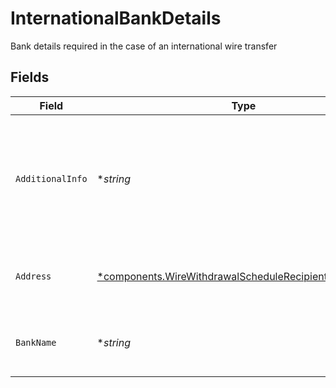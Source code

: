 # InternationalBankDetails

Bank details required in the case of an international wire transfer


## Fields

| Field                                                                                                                           | Type                                                                                                                            | Required                                                                                                                        | Description                                                                                                                     | Example                                                                                                                         |
| ------------------------------------------------------------------------------------------------------------------------------- | ------------------------------------------------------------------------------------------------------------------------------- | ------------------------------------------------------------------------------------------------------------------------------- | ------------------------------------------------------------------------------------------------------------------------------- | ------------------------------------------------------------------------------------------------------------------------------- |
| `AdditionalInfo`                                                                                                                | **string*                                                                                                                       | :heavy_minus_sign:                                                                                                              | Any additional information to be communicated to the recipient bank, such as intermediary banks to be used.                     | Jane Dough transfer through intermediary account                                                                                |
| `Address`                                                                                                                       | [*components.WireWithdrawalScheduleRecipientBankAddress](../../models/components/wirewithdrawalschedulerecipientbankaddress.md) | :heavy_minus_sign:                                                                                                              | The address of the recipient bank / financial institution                                                                       |                                                                                                                                 |
| `BankName`                                                                                                                      | **string*                                                                                                                       | :heavy_minus_sign:                                                                                                              | The name of the recipient bank / financial institution                                                                          | ABN AMRO BANK N.V.                                                                                                              |